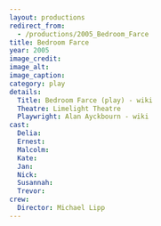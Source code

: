 ```yaml
---
layout: productions
redirect_from:
  - /productions/2005_Bedroom_Farce
title: Bedroom Farce
year: 2005
image_credit:
image_alt:
image_caption:
category: play
details:
  Title: Bedroom Farce (play) - wiki
  Theatre: Limelight Theatre
  Playwright: Alan Ayckbourn - wiki
cast:
  Delia:
  Ernest:
  Malcolm:
  Kate:
  Jan:
  Nick:
  Susannah:
  Trevor:
crew:
  Director: Michael Lipp
---
```

